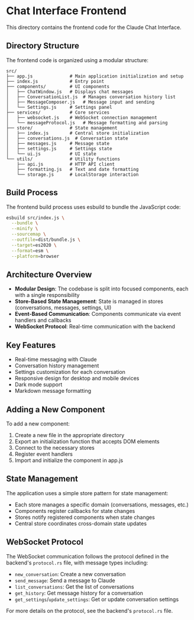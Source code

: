 # Chat Interface Frontend

This directory contains the frontend code for the Claude Chat Interface.

## Directory Structure

The frontend code is organized using a modular structure:

```
src/
├── app.js              # Main application initialization and setup
├── index.js            # Entry point
├── components/         # UI components
│   ├── ChatWindow.js   # Displays chat messages
│   ├── ConversationList.js  # Manages conversation history list
│   ├── MessageComposer.js   # Message input and sending
│   └── Settings.js     # Settings panel
├── services/           # Core services
│   ├── websocket.js    # WebSocket connection management
│   └── messageProtocol.js   # Message formatting and parsing
├── store/              # State management
│   ├── index.js        # Central store initialization
│   ├── conversations.js  # Conversation state
│   ├── messages.js     # Message state
│   ├── settings.js     # Settings state
│   └── ui.js           # UI state
└── utils/              # Utility functions
    ├── api.js          # HTTP API client
    ├── formatting.js   # Text and date formatting
    └── storage.js      # LocalStorage interaction
```

## Build Process

The frontend build process uses esbuild to bundle the JavaScript code:

```bash
esbuild src/index.js \
  --bundle \
  --minify \
  --sourcemap \
  --outfile=dist/bundle.js \
  --target=es2020 \
  --format=esm \
  --platform=browser
```

## Architecture Overview

- **Modular Design**: The codebase is split into focused components, each with a single responsibility
- **Store-Based State Management**: State is managed in stores (conversations, messages, settings, UI)
- **Event-Based Communication**: Components communicate via event handlers and callbacks
- **WebSocket Protocol**: Real-time communication with the backend

## Key Features

- Real-time messaging with Claude
- Conversation history management
- Settings customization for each conversation
- Responsive design for desktop and mobile devices
- Dark mode support
- Markdown message formatting

## Adding a New Component

To add a new component:

1. Create a new file in the appropriate directory
2. Export an initialization function that accepts DOM elements
3. Connect to the necessary stores
4. Register event handlers
5. Import and initialize the component in app.js

## State Management

The application uses a simple store pattern for state management:

- Each store manages a specific domain (conversations, messages, etc.)
- Components register callbacks for state changes
- Stores notify registered components when state changes
- Central store coordinates cross-domain state updates

## WebSocket Protocol

The WebSocket communication follows the protocol defined in the backend's `protocol.rs` file, with message types including:

- `new_conversation`: Create a new conversation
- `send_message`: Send a message to Claude
- `list_conversations`: Get the list of conversations
- `get_history`: Get message history for a conversation
- `get_settings`/`update_settings`: Get or update conversation settings

For more details on the protocol, see the backend's `protocol.rs` file.
